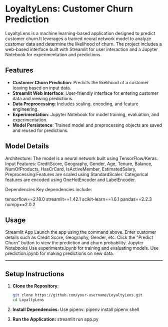 # LoyaltyLens: Customer Churn Prediction

LoyaltyLens is a machine learning-based application designed to predict customer churn.It leverages a trained neural network model to analyze customer data and determine the likelihood of churn.
The project includes a web-based interface built with Streamlit for user interaction and a Jupyter Notebook for experimentation and predictions.

## Features
- **Customer Churn Prediction**: Predicts the likelihood of a customer leaving based on input data.
- **Streamlit Web Interface**: User-friendly interface for entering customer data and viewing predictions.
- **Data Preprocessing**: Includes scaling, encoding, and feature engineering.
- **Experimentation**: Jupyter Notebook for model training, evaluation, and experimentation.
- **Model Persistence**: Trained model and preprocessing objects are saved and reused for predictions.

## Model Details
Architecture: The model is a neural network built using TensorFlow/Keras.
Input Features:
CreditScore,
Geography,
Gender,
Age,
Tenure,
Balance,
NumOfProducts,
HasCrCard,
IsActiveMember,
EstimatedSalary,
Preprocessing:Features are scaled using StandardScaler.
Categorical features are encoded using OneHotEncoder and LabelEncoder.

Dependencies
Key dependencies include:

tensorflow==2.18.0
streamlit==1.42.1
scikit-learn==1.6.1
pandas==2.2.3
numpy==2.0.2

## Usage
Streamlit App
Launch the app using the command above.
Enter customer details such as Credit Score, Geography, Gender, etc.
Click the "Predict Churn" button to view the prediction and churn probability.
Jupyter Notebooks
Use experiments.ipynb for training and evaluating models.
Use prediction.ipynb for making predictions on new data.

---

## Setup Instructions

1. **Clone the Repository**:
   ```bash
   git clone https://github.com/your-username/LoyaltyLens.git
   cd LoyaltyLens

2. **Install Dependencies:**
    Use pipenv:
       pipenv install
       pipenv shell

3. **Run the Application:**
   streamlit run app.py


